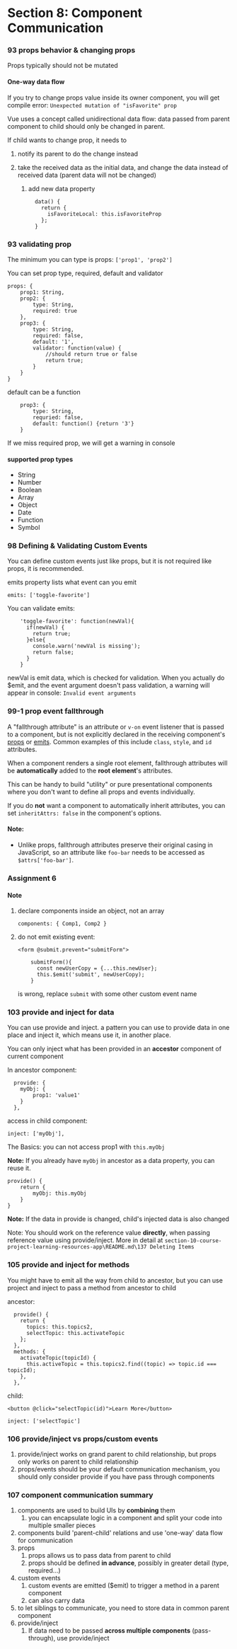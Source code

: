 # Section 8: Component Communication

### 93 props behavior & changing props

Props typically should not be mutated

#### One-way data flow

If you try to change props value inside its owner component, you will get compile error: `Unexpected mutation of "isFavorite" prop`

Vue uses a concept called unidirectional data flow: data passed from parent component to child should only be changed in parent. 

If child wants to change prop, it needs to 

1. notify its parent to do the change instead

2. take the received data as the initial data, and change the data instead of received data (parent data will not be changed)

   1. add new data property

      ```
        data() {
          return {
            isFavoriteLocal: this.isFavoriteProp
          };
        }
      ```

### 93 validating prop

The minimum you can type is props: `['prop1', 'prop2']`

You can set prop type, required, default and validator

```vue
props: {
	prop1: String,
	prop2: {
		type: String,
		required: true
	},
    prop3: {
		type: String,
        required: false,
		default: '1',
		validator: function(value) {
			//should return true or false
			return true;
		}
    }
}
```

default can be a function 

```
    prop3: {
		type: String,
		requried: false,
		default: function() {return '3'}
    }
```

If we miss required prop, we will get a warning in console

#### supported prop types

- String
- Number
- Boolean
- Array
- Object
- Date
- Function
- Symbol

### 98 Defining & Validating Custom Events

You can define custom events just like props, but it is not required like props, it is recommended.

emits property lists what event can you emit

```
emits: ['toggle-favorite']
```

You can validate emits:

```
    'toggle-favorite': function(newVal){
      if(newVal) {
        return true;
      }else{
        console.warn('newVal is missing');
        return false;
      }
    }
```

newVal is emit data, which is checked for validation. When you actually do $emit, and the event argument doesn't pass validation, a warning will appear in console: `Invalid event arguments`

### 99-1 prop event fallthrough

A "fallthrough attribute" is an attribute or `v-on` event listener that is passed to a component, but is not explicitly declared in the receiving component's [props](https://vuejs.org/guide/components/props) or [emits](https://vuejs.org/guide/components/events#declaring-emitted-events). Common examples of this include `class`, `style`, and `id` attributes.

When a component renders a single root element, fallthrough attributes will be **automatically** added to the **root element**'s attributes.

This can be handy to build "utility" or pure presentational components where you don't want to define all props and events individually.

If you do **not** want a component to automatically inherit attributes, you can set `inheritAttrs: false` in the component's options.

#### Note:

- Unlike props, fallthrough attributes preserve their original casing in JavaScript, so an attribute like `foo-bar` needs to be accessed as `$attrs['foo-bar']`.

### Assignment 6

#### Note

1. declare components inside an object, not an array

   ```
   components: { Comp1, Comp2 }
   ```

2. do not emit existing event:

   ```
   <form @submit.prevent="submitForm">
   ```

   ```
       submitForm(){
         const newUserCopy = {...this.newUser};
         this.$emit('submit', newUserCopy);
       }
   ```

   is wrong, replace `submit` with some other custom event name

### 103 provide and inject for data

You can use provide and inject. a pattern you can use to provide data in one place and inject it, which means use it, in another place.

You can only inject what has been provided in an **accestor** component of current component

In ancestor component:

```
  provide: {
	myObj: {
		prop1: 'value1'
	}
  },
```

access in child component:

```
inject: ['myObj'],
```

The Basics: you can not access prop1 with `this.myObj`

**Note:** If you already have `myObj` in ancestor as a data property, you can reuse it.

```
provide() {
	return {
		myObj: this.myObj
	}
}
```

**Note:** If the data in provide is changed, child's injected data is also changed

Note: You should work on the reference value **directly**, when passing reference value using provide/inject. More in detail at `section-10-course-project-learning-resources-app\README.md\137 Deleting Items`

### 105 provide and inject for methods

You might have to emit all the way from child to ancestor, but you can use project and inject to pass a method from ancestor to child

ancestor:

```
  provide() {
    return {
      topics: this.topics2,
      selectTopic: this.activateTopic
    };
  },
  methods: {
    activateTopic(topicId) {
      this.activeTopic = this.topics2.find((topic) => topic.id === topicId);
    },
  },
```

child:

```
<button @click="selectTopic(id)">Learn More</button>
```

```
inject: ['selectTopic']
```

### 106 provide/inject vs  props/custom events

1. provide/inject works on grand parent to child relationship, but props only works on parent to child relationship
2. props/events should be your default communication mechanism, you should only consider provide if you have pass through components

### 107 component communication summary

1. components are used to build UIs by **combining** them
   1. you can encapsulate logic in a component and split your code into multiple smaller pieces
2. components build 'parent-child' relations and use 'one-way' data flow for communication
3. props
   1. props allows us to pass data from parent to child
   2. props should be defined **in advance**, possibly in greater detail (type, required...)
4. custom events
   1. custom events are emitted ($emit) to trigger a method in a parent component
   2. can also carry data
5. to let siblings to communicate, you need to store data in common parent component
6. provide/inject
   1. If data need to be passed **across multiple components** (pass-through), use provide/inject

